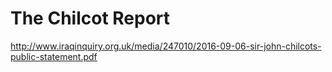 # The Chilcot Report

http://www.iraqinquiry.org.uk/media/247010/2016-09-06-sir-john-chilcots-public-statement.pdf
